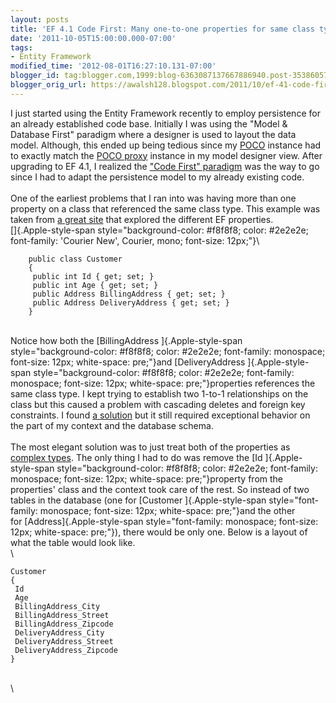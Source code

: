 ```yaml
---
layout: posts
title: 'EF 4.1 Code First: Many one-to-one properties for same class type on an object.'
date: '2011-10-05T15:00:00.000-07:00'
tags:
- Entity Framework
modified_time: '2012-08-01T16:27:10.131-07:00'
blogger_id: tag:blogger.com,1999:blog-6363087137667886940.post-3538605715683731614
blogger_orig_url: https://awalsh128.blogspot.com/2011/10/ef-41-code-first-many-one-to-one.html
---
```


I just started using the Entity Framework recently to employ persistence
for an already established code base. Initially I was using the \"Model
& Database First\" paradigm where a designer is used to layout the data
model. Although, this ended up being tedious since my
[POCO](http://en.wikipedia.org/wiki/Plain_Old_CLR_Object) instance had
to exactly match the [POCO
proxy](http://msdn.microsoft.com/en-us/library/dd456853.aspx) instance
in my model designer view. After upgrading to EF 4.1, I realized the
[\"Code First\"
paradigm](http://blogs.msdn.com/b/adonet/archive/2011/09/13/ef-code-first-fluent-api-with-vb-net.aspx)
was the way to go since I had to adapt the persistence model to my
already existing code.\
\
One of the earliest problems that I ran into was having more than one
property on a class that referenced the same class type. This example
was taken from [a great
site](http://weblogs.asp.net/manavi/archive/2011/03/28/associations-in-ef-4-1-code-first-part-2-complex-types.aspx)
that explored the different EF properties.\
[]{.Apple-style-span
style="background-color: #f8f8f8; color: #2e2e2e; font-family: 'Courier New', Courier, mono; font-size: 12px;"}\

```vbsharp
    public class Customer
    {
     public int Id { get; set; }
     public int Age { get; set; }
     public Address BillingAddress { get; set; }
     public Address DeliveryAddress { get; set; }
    }
```

\
Notice how both the [BillingAddress ]{.Apple-style-span
style="background-color: #f8f8f8; color: #2e2e2e; font-family: monospace; font-size: 12px; white-space: pre;"}and [DeliveryAddress
]{.Apple-style-span
style="background-color: #f8f8f8; color: #2e2e2e; font-family: monospace; font-size: 12px; white-space: pre;"}properties
references the same class type. I kept trying to establish two 1-to-1
relationships on the class but this caused a problem with cascading
deletes and foreign key constraints. I found [a
solution](http://weblogs.asp.net/manavi/archive/2011/05/01/associations-in-ef-4-1-code-first-part-5-one-to-one-foreign-key-associations.aspx) but
it still required exceptional behavior on the part of my context and the
database schema.\
\
The most elegant solution was to just treat both of the properties as
[complex
types](http://weblogs.asp.net/manavi/archive/2010/12/11/entity-association-mapping-with-code-first-part-1-one-to-one-associations.aspx).
The only thing I had to do was remove the [Id ]{.Apple-style-span
style="background-color: #f8f8f8; color: #2e2e2e; font-family: monospace; font-size: 12px; white-space: pre;"}property
from the properties\' class and the context took care of the rest. So
instead of two tables in the database (one for [Customer
]{.Apple-style-span
style="font-family: monospace; font-size: 12px; white-space: pre;"}and
the other for [Address]{.Apple-style-span
style="font-family: monospace; font-size: 12px; white-space: pre;"}),
there would be only one. Below is a layout of what the table would look
like.\
\

```vbsharp
Customer
{
 Id
 Age
 BillingAddress_City
 BillingAddress_Street
 BillingAddress_Zipcode
 DeliveryAddress_City
 DeliveryAddress_Street
 DeliveryAddress_Zipcode
}
```

\
\
